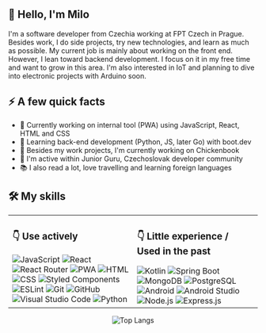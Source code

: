 ## 👋 Hello, I'm Milo
I'm a software developer from Czechia working at FPT Czech in Prague. Besides work, I do side projects, try new technologies, and learn as much as possible. My current job is mainly about working on the front end. However, I lean toward backend development. I focus on it in my free time and want to grow in this area. I'm also interested in IoT and planning to dive into electronic projects with Arduino soon.

## ⚡ A few quick facts
- 🔭 Currently working on internal tool (PWA) using JavaScript, React, HTML and CSS
- 🌱 Learning back-end development (Python, JS, later Go) with boot.dev
- 🐣 Besides my work projects, I'm currently working on Chickenbook
- 💬 I'm active within Junior Guru, Czechoslovak developer community
- 📚 I also read a lot, love travelling and learning foreign languages

## 🛠️ My skills
<table><tr><td valign="top" width="50%">

### <div align="left">👇 Use actively</div>
<div align="left">  
<img src="https://img.shields.io/badge/JavaScript-F7DF1E.svg?style=for-the-badge&logo=JavaScript&logoColor=black" alt="JavaScript">
<img src="https://img.shields.io/badge/React-61DAFB.svg?style=for-the-badge&logo=React&logoColor=black" alt="React">
<img src="https://img.shields.io/badge/React%20Router-CA4245.svg?style=for-the-badge&logo=React-Router&logoColor=white" alt="React Router">
<img src="https://img.shields.io/badge/PWA-5A0FC8.svg?style=for-the-badge&logo=PWA&logoColor=white" alt="PWA">
<img src="https://img.shields.io/badge/HTML5-E34F26.svg?style=for-the-badge&logo=HTML5&logoColor=white" alt="HTML">
<img src="https://img.shields.io/badge/CSS3-1572B6.svg?style=for-the-badge&logo=CSS3&logoColor=white" alt="CSS">
<img src="https://img.shields.io/badge/styledcomponents-DB7093.svg?style=for-the-badge&logo=styled-components&logoColor=white" alt="Styled Components">
<img src="https://img.shields.io/badge/ESLint-4B32C3.svg?style=for-the-badge&logo=ESLint&logoColor=white" alt="ESLint">
<img src="https://img.shields.io/badge/Git-F05032.svg?style=for-the-badge&logo=Git&logoColor=white" alt="Git">
<img src="https://img.shields.io/badge/GitHub-181717.svg?style=for-the-badge&logo=GitHub&logoColor=white" alt="GitHub">
<img src="https://img.shields.io/badge/Visual%20Studio%20Code-007ACC.svg?style=for-the-badge&logo=Visual-Studio-Code&logoColor=white" alt="Visual Studio Code">
<img src="https://img.shields.io/badge/Python-3776AB.svg?style=for-the-badge&logo=Python&logoColor=white" alt="Python">
</div>

</td><td valign="top" width="50%">

### <div align="left">👇 Little experience / Used in the past</div>
<div align="left">  
<img src="https://img.shields.io/badge/Kotlin-7F52FF.svg?style=for-the-badge&logo=Kotlin&logoColor=white" alt="Kotlin">
<img src="https://img.shields.io/badge/Spring%20Boot-6DB33F.svg?style=for-the-badge&logo=Spring-Boot&logoColor=white" alt="Spring Boot">
<img src="https://img.shields.io/badge/MongoDB-47A248.svg?style=for-the-badge&logo=MongoDB&logoColor=white" alt="MongoDB">
<img src="https://img.shields.io/badge/PostgreSQL-4169E1.svg?style=for-the-badge&logo=PostgreSQL&logoColor=white" alt="PostgreSQL">
<img src="https://img.shields.io/badge/Android-34A853.svg?style=for-the-badge&logo=Android&logoColor=white" alt="Android">
<img src="https://img.shields.io/badge/Android%20Studio-3DDC84.svg?style=for-the-badge&logo=Android-Studio&logoColor=white" alt="Android Studio">
<img src="https://img.shields.io/badge/Node.js-339933.svg?style=for-the-badge&logo=nodedotjs&logoColor=white" alt="Node.js">
<img src="https://img.shields.io/badge/Express-000000.svg?style=for-the-badge&logo=Express&logoColor=white" alt="Express.js">
</div>

</td></tr></table>  

<div align="center">
  
  ![Top Langs](https://github-readme-stats.vercel.app/api/top-langs/?username=milojezek&layout=compact)
  
</div>



